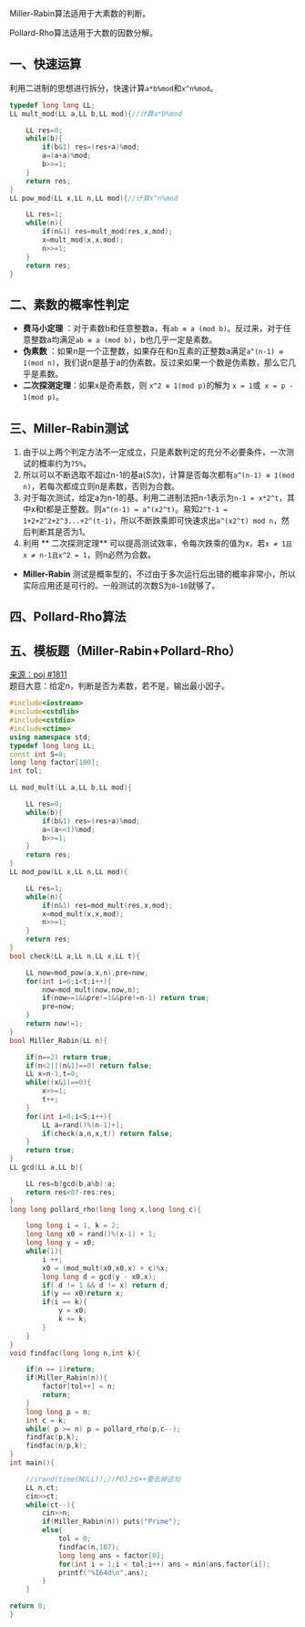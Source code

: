 Miller-Rabin算法适用于大素数的判断。

Pollard-Rho算法适用于大数的因数分解。
## 一、快速运算
利用二进制的思想进行拆分，快速计算`a*b%mod`和`x^n%mod`。
```c++
typedef long long LL;
LL mult_mod(LL a,LL b,LL mod){//计算a*b%mod

    LL res=0;
    while(b){
        if(b&1) res=(res+a)%mod;
        a=(a+a)%mod;
        b>>=1;
    }
    return res;
}
LL pow_mod(LL x,LL n,LL mod){//计算x^n%mod

    LL res=1;
    while(n){
        if(n&1) res=mult_mod(res,x,mod);
        x=mult_mod(x,x,mod);
        n>>=1;
    }
    return res;
}
```
## 二、素数的概率性判定
* **费马小定理** ：对于素数b和任意整数a，有`ab ≡ a (mod b)`。反过来，对于任意整数a均满足`ab ≡ a (mod b)`，b也几乎一定是素数。
* **伪素数** ：如果n是一个正整数，如果存在和n互素的正整数a满足`a^(n-1) ≡ 1(mod n)`，我们说n是基于a的伪素数。反过来如果一个数是伪素数，那么它几乎是素数。
* **二次探测定理**：如果x是奇素数，则 `x^2 ≡ 1(mod p)`的解为 `x = 1`或` x = p - 1(mod p)`。
## 三、Miller-Rabin测试
1. 由于以上两个判定方法不一定成立，只是素数判定的充分不必要条件，一次测试的概率约为`75%`。
2. 所以可以不断选取不超过n-1的基a(S次)，计算是否每次都有`a^(n-1) ≡ 1(mod n)`，若每次都成立则n是素数，否则为合数。
3. 对于每次测试，给定a为n-1的基。利用二进制法把n-1表示为`n-1 = x*2^t`，其中x和t都是正整数。则`a^(n-1) = a^(x2^t)`。易知`2^t-1 = 1+2+2^2+2^3...+2^(t-1)`，所以不断跌乘即可快速求出`a^(x2^t) mod n`，然后判断其是否为1。
4. 利用 ** 二次探测定理** 可以提高测试效率，令每次跌乘的值为x，若`x ≠ 1且x ≠ n-1且x^2 = 1`，则n必然为合数。

* **Miller-Rabin** 测试是概率型的，不过由于多次运行后出错的概率非常小，所以实际应用还是可行的。一般测试的次数S为`8~10`就够了。
## 四、Pollard-Rho算法
## 五、模板题（Miller-Rabin+Pollard-Rho）
<a href="http://poj.org/problem?id=1811">来源：poj #1811</a><br>
题目大意：给定n，判断是否为素数，若不是，输出最小因子。
```c++
#include<iostream>
#include<cstdlib>
#include<cstdio>
#include<ctime>
using namespace std;
typedef long long LL;
const int S=8;
long long factor[100];
int tol;

LL mod_mult(LL a,LL b,LL mod){

    LL res=0;
    while(b){
        if(b&1) res=(res+a)%mod;
        a=(a<<1)%mod;
        b>>=1;
    }
    return res;
}
LL mod_pow(LL x,LL n,LL mod){

    LL res=1;
    while(n){
        if(n&1) res=mod_mult(res,x,mod);
        x=mod_mult(x,x,mod);
        n>>=1;
    }
    return res;
}
bool check(LL a,LL n,LL x,LL t){

    LL now=mod_pow(a,x,n),pre=now;
    for(int i=0;i<t;i++){
        now=mod_mult(now,now,n);
        if(now==1&&pre!=1&&pre!=n-1) return true;
        pre=now;
    }
    return now!=1;
}
bool Miller_Rabin(LL n){

    if(n==2) return true;
    if(n<2||(n&1)==0) return false;
    LL x=n-1,t=0;
    while((x&1)==0){
        x>>=1;
        t++;
    }
    for(int i=0;i<S;i++){
        LL a=rand()%(n-1)+1;
        if(check(a,n,x,t)) return false;
    }
    return true;
}
LL gcd(LL a,LL b){

    LL res=b?gcd(b,a%b):a;
    return res<0?-res:res;
}
long long pollard_rho(long long x,long long c){

    long long i = 1, k = 2;
    long long x0 = rand()%(x-1) + 1;
    long long y = x0;
    while(1){
        i ++;
        x0 = (mod_mult(x0,x0,x) + c)%x;
        long long d = gcd(y - x0,x);
        if( d != 1 && d != x) return d;
        if(y == x0)return x;
        if(i == k){
            y = x0;
            k += k;
        }
    }
}
void findfac(long long n,int k){

    if(n == 1)return;
    if(Miller_Rabin(n)){
        factor[tol++] = n;
        return;
    }
    long long p = n;
    int c = k;
    while( p >= n) p = pollard_rho(p,c--);
    findfac(p,k);
    findfac(n/p,k);
}
int main(){

    //srand(time(NULL));//POJ上G++要去掉这句
    LL n,ct;
    cin>>ct;
    while(ct--){
        cin>>n;
        if(Miller_Rabin(n)) puts("Prime");
        else{
            tol = 0;
            findfac(n,107);
            long long ans = factor[0];
            for(int i = 1;i < tol;i++) ans = min(ans,factor[i]);
            printf("%I64d\n",ans);
        }
    }

return 0;
}

```
